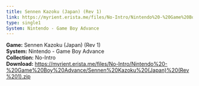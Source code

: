 ```yaml
---
title: Sennen Kazoku (Japan) (Rev 1)
link: https://myrient.erista.me/files/No-Intro/Nintendo%20-%20Game%20Boy%20Advance/Sennen%20Kazoku%20(Japan)%20(Rev%201).zip
type: single1
System: Nintendo - Game Boy Advance
---
```

<b>Game:</b> Sennen Kazoku (Japan) (Rev 1)<br>
<b>System:</b> Nintendo - Game Boy Advance<br>
<b>Collection:</b> No-Intro<br>
<b>Download:</b> https://myrient.erista.me/files/No-Intro/Nintendo%20-%20Game%20Boy%20Advance/Sennen%20Kazoku%20(Japan)%20(Rev%201).zip